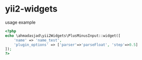 # yii2-widgets

usage example

```php
<?php
echo \ahmadasjad\yii2Widgets\PlusMinusInput::widget([
    'name' => 'name_test',
    'plugin_options' => ['parser'=>'parseFloat', 'step'=>0.5]
]);
?>
```
